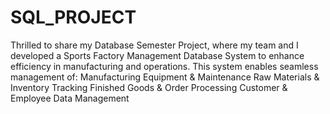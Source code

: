 # SQL_PROJECT
Thrilled to share my Database Semester Project, where my team and I developed a Sports Factory Management Database System to enhance efficiency in manufacturing and operations. This system enables seamless management of:
 Manufacturing Equipment & Maintenance
 Raw Materials & Inventory Tracking
 Finished Goods & Order Processing
Customer & Employee Data Management

